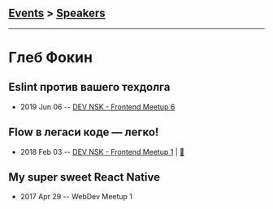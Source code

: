 ## [Events](../README.md) > [Speakers](../speakers.md)
---

# Глеб Фокин

## Eslint против вашего техдолга
- 2019 Jun 06 -- [DEV NSK - Frontend Meetup 6](https://youtu.be/gW6XMcW0kfI)    
## Flow в легаси коде — легко!
- 2018 Feb 03 -- [DEV NSK - Frontend Meetup 1](https://youtu.be/QkZhPpRhxSk)  | [:notebook:](https://docs.google.com/presentation/d/1vy_XNiHAKaieEeVcoLmd82Eg4GAH8fV24_j2HaBGmzg/edit)  
## My super sweet React Native
- 2017 Apr 29 -- WebDev Meetup 1    
